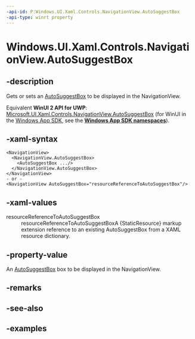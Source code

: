 ```yaml
---
-api-id: P:Windows.UI.Xaml.Controls.NavigationView.AutoSuggestBox
-api-type: winrt property
---
```


<!-- Property syntax.
public AutoSuggestBox AutoSuggestBox { get;  set; }
-->

# Windows.UI.Xaml.Controls.NavigationView.AutoSuggestBox

## -description

Gets or sets an [AutoSuggestBox](autosuggestbox.md) to be displayed in the NavigationView.

Equivalent **WinUI 2 API for UWP**: [Microsoft.UI.Xaml.Controls.NavigationView.AutoSuggestBox](/windows/winui/api/microsoft.ui.xaml.controls.navigationview.autosuggestbox) (for WinUI in the [Windows App SDK](/windows/apps/windows-app-sdk/), see the **[Windows App SDK namespaces](/windows/windows-app-sdk/api/winrt/)**).

## -xaml-syntax

```xaml
<NavigationView>
  <NavigationView.AutoSuggestBox>
    <AutoSuggestBox .../>
  </NavigationView.AutoSuggestBox>
</NavigationView>
- or -
<NavigationView AutoSuggestBox="resourceReferenceToAutoSuggestBox"/>
```

## -xaml-values

<dt>resourceReferenceToAutoSuggestBox</dt><dd>resourceReferenceToAutoSuggestBoxA {StaticResource} markup extension reference to an existing AutoSuggestBox from a XAML resource dictionary.</dd>
</dl>

## -property-value

An [AutoSuggestBox](autosuggestbox.md) box to be displayed in the NavigationView.

## -remarks

## -see-also

## -examples

